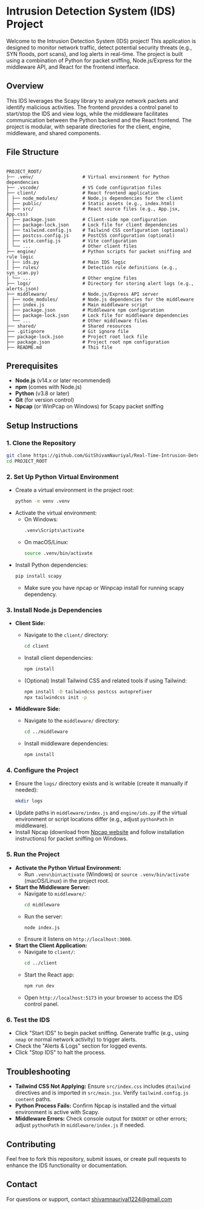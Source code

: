 # Intrusion Detection System (IDS) Project

Welcome to the Intrusion Detection System (IDS) project! This application is designed to monitor network traffic, detect potential security threats (e.g., SYN floods, port scans), and log alerts in real-time. The project is built using a combination of Python for packet sniffing, Node.js/Express for the middleware API, and React for the frontend interface.

## Overview

This IDS leverages the Scapy library to analyze network packets and identify malicious activities. The frontend provides a control panel to start/stop the IDS and view logs, while the middleware facilitates communication between the Python backend and the React frontend. The project is modular, with separate directories for the client, engine, middleware, and shared components.

## File Structure

```

PROJECT_ROOT/
├── .venv/                  # Virtual environment for Python dependencies
├── .vscode/                # VS Code configuration files
├── client/                 # React frontend application
│ ├── node_modules/         # Node.js dependencies for the client
│ ├── public/               # Static assets (e.g., index.html)
│ ├── src/                  # React source files (e.g., App.jsx, App.css)
│ ├── package.json          # Client-side npm configuration
│ ├── package-lock.json     # Lock file for client dependencies
│ ├── tailwind.config.js    # Tailwind CSS configuration (optional)
│ ├── postcss.config.js     # PostCSS configuration (optional)
│ ├── vite.config.js        # Vite configuration
│ └── ...                   # Other client files
├── engine/                 # Python scripts for packet sniffing and rule logic
│ ├── ids.py                # Main IDS logic
│ ├── rules/                # Detection rule definitions (e.g., syn_scan.py)
│ └── ...                   # Other engine files
├── logs/                   # Directory for storing alert logs (e.g., alerts.json)
├── middleware/             # Node.js/Express API server
│ ├── node_modules/         # Node.js dependencies for the middleware
│ ├── index.js              # Main middleware script
│ ├── package.json          # Middleware npm configuration
│ ├── package-lock.json     # Lock file for middleware dependencies
│ └── ...                   # Other middleware files
├── shared/                 # Shared resources
├── .gitignore              # Git ignore file
├── package-lock.json       # Project root lock file
├── package.json            # Project root npm configuration
├── README.md               # This file

```

## Prerequisites

-   **Node.js** (v14.x or later recommended)
-   **npm** (comes with Node.js)
-   **Python** (v3.8 or later)
-   **Git** (for version control)
-   **Npcap** (or WinPcap on Windows) for Scapy packet sniffing

## Setup Instructions

### 1. Clone the Repository

```bash
git clone https://github.com/GitShivamNauriyal/Real-Time-Intrusion-Detection-System.git
cd PROJECT_ROOT
```

### 2. Set Up Python Virtual Environment

-   Create a virtual environment in the project root:
    ```bash
    python -m venv .venv
    ```
-   Activate the virtual environment:
    -   On Windows:
        ```bash
        .venv\Scripts\activate
        ```
    -   On macOS/Linux:
        ```bash
        source .venv/bin/activate
        ```
-   Install Python dependencies:
    ```bash
    pip install scapy
    ```
    -   Make sure you have npcap or Winpcap install for running scapy dependency.

### 3. Install Node.js Dependencies

-   **Client Side:**

    -   Navigate to the `client/` directory:
        ```bash
        cd client
        ```
    -   Install client dependencies:
        ```bash
        npm install
        ```
    -   (Optional) Install Tailwind CSS and related tools if using Tailwind:
        ```bash
        npm install -D tailwindcss postcss autoprefixer
        npx tailwindcss init -p
        ```

-   **Middleware Side:**
    -   Navigate to the `middleware/` directory:
        ```bash
        cd ../middleware
        ```
    -   Install middleware dependencies:
        ```bash
        npm install
        ```

### 4. Configure the Project

-   Ensure the `logs/` directory exists and is writable (create it manually if needed):
    ```bash
    mkdir logs
    ```
-   Update paths in `middleware/index.js` and `engine/ids.py` if the virtual environment or script locations differ (e.g., adjust `pythonPath` in middleware).
-   Install Npcap (download from [Npcap website](https://nmap.org/npcap/) and follow installation instructions) for packet sniffing on Windows.

### 5. Run the Project

-   **Activate the Python Virtual Environment:**
    -   Run `.venv\bin\activate` (Windows) or `source .venv/bin/activate` (macOS/Linux) in the project root.
-   **Start the Middleware Server:**
    -   Navigate to `middleware/`:
        ```bash
        cd middleware
        ```
    -   Run the server:
        ```bash
        node index.js
        ```
    -   Ensure it listens on `http://localhost:3000`.
-   **Start the Client Application:**
    -   Navigate to `client/`:
        ```bash
        cd ../client
        ```
    -   Start the React app:
        ```bash
        npm run dev
        ```
    -   Open `http://localhost:5173` in your browser to access the IDS control panel.

### 6. Test the IDS

-   Click "Start IDS" to begin packet sniffing. Generate traffic (e.g., using `nmap` or normal network activity) to trigger alerts.
-   Check the "Alerts & Logs" section for logged events.
-   Click "Stop IDS" to halt the process.

## Troubleshooting

-   **Tailwind CSS Not Applying:** Ensure `src/index.css` includes `@tailwind` directives and is imported in `src/main.jsx`. Verify `tailwind.config.js` `content` paths.
-   **Python Process Fails:** Confirm Npcap is installed and the virtual environment is active with Scapy.
-   **Middleware Errors:** Check console output for `ENOENT` or other errors; adjust `pythonPath` in `middleware/index.js` if needed.

## Contributing

Feel free to fork this repository, submit issues, or create pull requests to enhance the IDS functionality or documentation.

## Contact

For questions or support, contact shivamnauriyal1224@gmail.com
